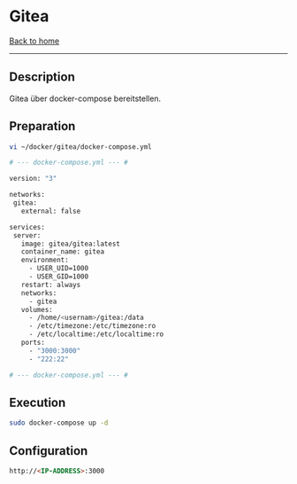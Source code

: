 # Gitea

[Back to home](../)

---

## Description
Gitea über docker-compose bereitstellen.

## Preparation

```bash
vi ~/docker/gitea/docker-compose.yml

# --- docker-compose.yml --- #

version: "3"

networks:
 gitea:
   external: false

services:
 server:
   image: gitea/gitea:latest
   container_name: gitea
   environment:
     - USER_UID=1000
     - USER_GID=1000
   restart: always
   networks:
     - gitea
   volumes:
     - /home/<usernam>/gitea:/data
     - /etc/timezone:/etc/timezone:ro
     - /etc/localtime:/etc/localtime:ro
   ports:
     - "3000:3000"
     - "222:22"

# --- docker-compose.yml --- #
```

## Execution

```bash
sudo docker-compose up -d
```

## Configuration

```html
http://<IP-ADDRESS>:3000
```